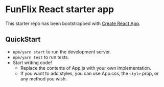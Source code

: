 # FunFlix React starter app

This starter repo has been bootstrapped with [Create React
App](https://github.com/facebook/create-react-app).

## QuickStart

- `npm/yarn start` to run the development server.
- `npm/yarn test` to run tests.
- Start writing code!
  - Replace the contents of App.js with your own implementation.
  - If you want to add styles, you can use App.css, the `style` prop, or any
    method you wish.
